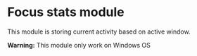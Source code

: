 # Focus stats module

This module is storing current activity based on active window.

**Warning:** This module only work on Windows OS